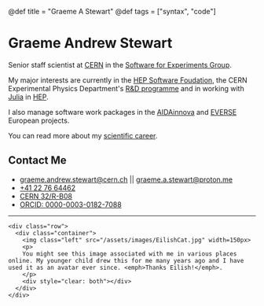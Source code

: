 @def title = "Graeme A Stewart"
@def tags = ["syntax", "code"]

# Graeme Andrew Stewart

Senior staff scientist at [CERN](https::/home.cern/) in the [Software for Experiments Group](https://ep-dep-sft.web.cern.ch).

My major interests are currently in the [HEP Software Foudation](https://hepsoftwarefoundation.org), the CERN Experimental Physics Department's [R&D programme](https://ep-rnd.web.cern.ch) and in working with [Julia](/julia) in [HEP](https://www.juliahep.org).

I also manage software work packages in the
[AIDAinnova](https://aidainnova.web.cern.ch) and
[EVERSE](https://everse.software/) European projects.

You can read more about my [scientific career](/science).

## Contact Me

- [graeme.andrew.stewart@cern.ch](mailto:graeme.andrew.stewart@cern.ch) ||
  [graeme.a.stewart@proton.me](mailto:graeme.a.stewart@proton.me)
- [+41 22 76 64462](tel:+41227664462)
- [CERN 32/R-B08](https://maps.cern.ch/mapsearch/mapsearch.htm?n=[%2732/R-B08%27])
- [ORCID: 0000-0003-0182-7088](https://orcid.org/0000-0003-0182-7088)

---

~~~
<div class="row">
  <div class="container">
    <img class="left" src="/assets/images/EilishCat.jpg" width=150px>
    <p>
    You might see this image associated with me in various places online. My younger child drew this for me many years ago and I have used it as an avatar ever since. <emph>Thanks Eilish!</emph>.
    </p>
    <div style="clear: both"></div>      
  </div>
</div>
~~~
